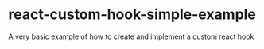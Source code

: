 # react-custom-hook-simple-example
A very basic example of how to create and implement a custom react hook

